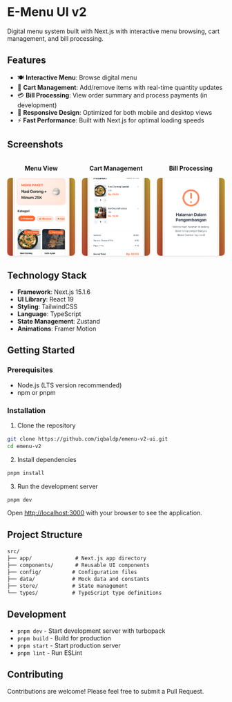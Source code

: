 # E-Menu UI v2

Digital menu system built with Next.js with interactive menu browsing, cart management, and bill processing.

## Features

- 🍽️ **Interactive Menu**: Browse digital menu
- 🛒 **Cart Management**: Add/remove items with real-time quantity updates
- 💳 **Bill Processing**: View order summary and process payments (in development)
- 📱 **Responsive Design**: Optimized for both mobile and desktop views
- ⚡ **Fast Performance**: Built with Next.js for optimal loading speeds

## Screenshots

<div style="display: grid; grid-template-columns: repeat(3, 1fr); gap: 16px; margin: 20px 0;">
  <div style="text-align: center;">
    <p><strong>Menu View</strong></p>
    <img src="./public/screenshots/menu-view.png" alt="Menu Interface" style="width: 100%; height: 180px; object-fit: cover; border-radius: 8px; box-shadow: 0 2px 4px rgba(0,0,0,0.1);">
  </div>
  <div style="text-align: center;">
    <p><strong>Cart Management</strong></p>
    <img src="./public/screenshots/cart-view.png" alt="Cart Interface" style="width: 100%; height: 180px; object-fit: cover; border-radius: 8px; box-shadow: 0 2px 4px rgba(0,0,0,0.1);">
  </div>
  <div style="text-align: center;">
    <p><strong>Bill Processing</strong></p>
    <img src="./public/screenshots/bill-view.png" alt="Bill Interface" style="width: 100%; height: 180px; object-fit: cover; border-radius: 8px; box-shadow: 0 2px 4px rgba(0,0,0,0.1);">
  </div>
</div>

## Technology Stack

- **Framework**: Next.js 15.1.6
- **UI Library**: React 19
- **Styling**: TailwindCSS
- **Language**: TypeScript
- **State Management**: Zustand
- **Animations**: Framer Motion

## Getting Started

### Prerequisites

- Node.js (LTS version recommended)
- npm or pnpm

### Installation

1. Clone the repository
```bash
git clone https://github.com/iqbaldp/emenu-v2-ui.git
cd emenu-v2
```

2. Install dependencies
```bash
pnpm install
```

3. Run the development server
```bash
pnpm dev
```

Open [http://localhost:3000](http://localhost:3000) with your browser to see the application.

## Project Structure

```
src/
├── app/              # Next.js app directory
├── components/       # Reusable UI components
├── config/          # Configuration files
├── data/            # Mock data and constants
├── store/           # State management
└── types/           # TypeScript type definitions
```

## Development

- `pnpm dev` - Start development server with turbopack
- `pnpm build` - Build for production
- `pnpm start` - Start production server
- `pnpm lint` - Run ESLint

## Contributing

Contributions are welcome! Please feel free to submit a Pull Request.
